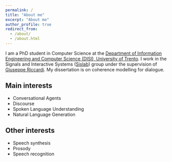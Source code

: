 ```yaml
---
permalink: /
title: "About me"
excerpt: "About me"
author_profile: true
redirect_from: 
  - /about/
  - /about.html
---
```


I am a PhD student in Computer Science at the [Department of Information Engineering and Computer Science (DISI), University of Trento](https://www.disi.unitn.it/ "DISI"). I work in the Signals and Interactive Systems ([Sislab](http://sisl.disi.unitn.it/ "SISL")) group under the supervision of [Giuseppe Riccardi](http://disi.unitn.it/~riccardi/ "Riccardi"). My dissertation is on coherence modelling for dialogue. 

## Main interests

  * Conversational Agents 
  * Discourse
  * Spoken Language Understanding
  * Natural Language Generation
  
## Other interests
  * Speech synthesis
  * Prosody
  * Speech recognition
